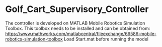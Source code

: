# Golf_Cart_Supervisory_Controller

The controller is developed on MATLAB Mobile Robotics Simulation Toolbox. This toolbox needs to be installed and can be obtained from: https://www.mathworks.com/matlabcentral/fileexchange/66586-mobile-robotics-simulation-toolbox
Load Start.mat before running the model
